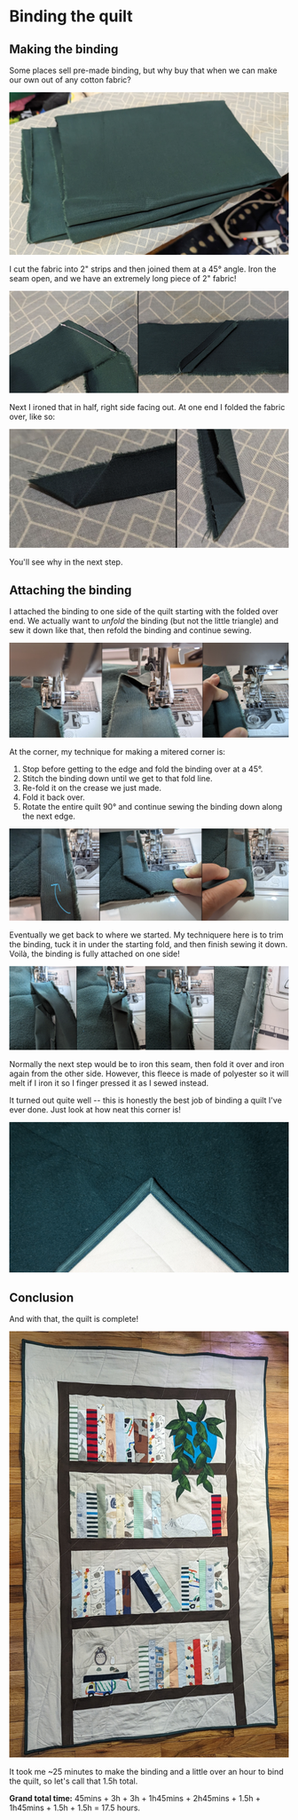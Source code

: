 <h1>Binding the quilt</h1>

<h2>Making the binding</h2>

Some places sell pre-made binding, but why buy that when we can make our own out of any cotton fabric?

![Green fabric](/images/fabric.jpg)

I cut the fabric into 2" strips and then joined them at a 45° angle. Iron the seam open, and we have an extremely long piece of 2" fabric!

![Long strip](/images/binding.png)

Next I ironed that in half, right side facing out. At one end I folded the fabric over, like so:

![Folded over end](/images/end.png)

You'll see why in the next step.

<h2>Attaching the binding</h2>

I attached the binding to one side of the quilt starting with the folded over end. We actually want to *unfold* the binding (but not the little triangle) and sew it down like that, then refold the binding and continue sewing.

![Starting the binding](/images/binding1.png)

At the corner, my technique for making a mitered corner is:

1. Stop before getting to the edge and fold the binding over at a 45°.
2. Stitch the binding down until we get to that fold line.
3. Re-fold it on the crease we just made.
4. Fold it back over.
5. Rotate the entire quilt 90° and continue sewing the binding down along the next edge.

![Making a mitered corner](/images/miteredcorner.png)

Eventually we get back to where we started. My techniquere here is to trim the binding, tuck it in under the starting fold, and then finish sewing it down. Voilà, the binding is fully attached on one side!

![Finishing the binding](/images/bindingdone.png)

Normally the next step would be to iron this seam, then fold it over and iron again from the other side. However, this fleece is made of polyester so it will melt if I iron it so I finger pressed it as I sewed instead.

It turned out quite well -- this is honestly the best job of binding a quilt I've ever done. Just look at how neat this corner is!

![A finished corner](/images/corner.jpg)

<h2>Conclusion</h2>

And with that, the quilt is complete!

![Finished quilt](/images/alldone.jpg)

It took me ~25 minutes to make the binding and a little over an hour to bind the quilt, so let's call that 1.5h total.

**Grand total time:** 45mins + 3h + 3h + 1h45mins + 2h45mins + 1.5h + 1h45mins + 1.5h + 1.5h = 17.5 hours.


